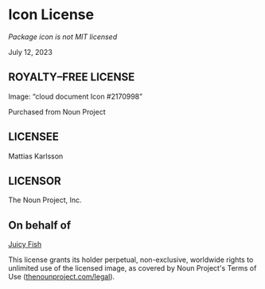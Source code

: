 # Icon License

*Package icon is not MIT licensed*

July 12, 2023

## ROYALTY–FREE LICENSE

Image: “cloud document Icon #2170998”

Purchased from Noun Project

## LICENSEE

Mattias Karlsson

## LICENSOR

The Noun Project, Inc.

## On behalf of
[Juicy Fish](https://thenounproject.com/admin885/)

This license grants its holder perpetual, non-exclusive, worldwide rights to unlimited use of the licensed
image, as covered by Noun Project's Terms of Use ([thenounproject.com/legal](https://thenounproject.com/legal/)).
